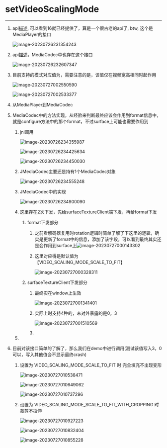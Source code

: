 # setVideoScalingMode

---

1. api[描述](https://developer.android.com/reference/android/media/MediaPlayer#setVideoScalingMode(int)), 可以看到16就已经提供了，算是一个很古老的api了, btw, 这个是MediaPlayer的接口

   ![image-20230726231354243](VideoScalingMode.assets/image-20230726231354243.png)

2. api[描述](https://developer.android.com/reference/android/media/MediaCodec.html#setVideoScalingMode(int))，MediaCodec中也存在这个接口

   ![image-20230726232607347](VideoScalingMode.assets/image-20230726232607347.png)

3. 目前支持的模式对应值为，需要注意的是，该值仅在视频宽高相同时起作用

   ![image-20230727002550590](VideoScalingMode.assets/image-20230727002550590.png)

   ![image-20230727002533377](VideoScalingMode.assets/image-20230727002533377.png)

4. 从MediaPlayer到MediaCodec

5. MediaCodec中的方法实现，从经验来判断最终应该会作用到format信息中，就是configure方法中的那个format，不过surface上可能也需要作用到

   1. jni调用

      ![image-20230726234355987](VideoScalingMode.assets/image-20230726234355987.png)

      ![image-20230726234425634](VideoScalingMode.assets/image-20230726234425634.png)

      ![image-20230726234450030](VideoScalingMode.assets/image-20230726234450030.png)

   2. JMediaCodec主要还是持有1个MediaCodec对象

      ![image-20230726234555248](VideoScalingMode.assets/image-20230726234555248.png)

   3. JMediaCodec中的实现

      ![image-20230726234900090](VideoScalingMode.assets/image-20230726234900090.png)

   4. 这里存在2次下发，先给surfaceTextureClient端下发，再给format下发

      1. format下发部分

         1. 之前看解码器复用时rotation逻辑时简单了解了下这里的逻辑，确实是更新了format中的信息，添加了该字段，可以看到最终其实还是会作用到surface上![image-20230727000143302](VideoScalingMode.assets/image-20230727000143302.png)

         2. 这里对应得是默认值为【VIDEO_SCALING_MODE_SCALE_TO_FIT】

            ![image-20230727000328311](VideoScalingMode.assets/image-20230727000328311.png)

      2. surfaceTextureClient下发部分

         1. 最终实在window上生效

            ![image-20230727001341401](VideoScalingMode.assets/image-20230727001341401.png)

         2. 实际上时支持4种的，未对外暴露的是0，3

            ![image-20230727001510569](VideoScalingMode.assets/image-20230727001510569.png)

         3. 

   5. 

6. 目前对该接口简单的了解了，那么我们在demo中进行调用(测试该值写入3，0可以，写入其他值会不显示最终crash)

   1. 设置为 VIDEO_SCALING_MODE_SCALE_TO_FIT 时 完全填充不出现变形

      ![image-20230727010538471](VideoScalingMode.assets/image-20230727010538471.png)

      ![image-20230727010649062](VideoScalingMode.assets/image-20230727010649062.png)

      ![image-20230727010737296](VideoScalingMode.assets/image-20230727010737296.png)

   2. 设置为 VIDEO_SCALING_MODE_SCALE_TO_FIT_WITH_CROPPING 时裁剪不拉伸

      ![image-20230727010927223](VideoScalingMode.assets/image-20230727010927223.png)

      ![image-20230727010832404](VideoScalingMode.assets/image-20230727010832404.png)

      ![image-20230727010855228](VideoScalingMode.assets/image-20230727010855228.png)

      

      

